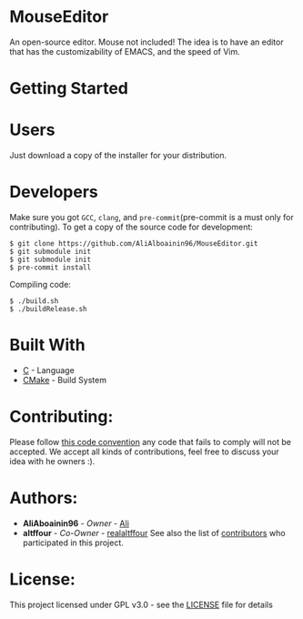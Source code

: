 # MouseEditor
An open-source editor. Mouse not included!
The idea is to have an editor that has the customizability of EMACS, and the speed of Vim.

# Getting Started

# Users
Just download a copy of the installer for your distribution.

# Developers

Make sure you got ```GCC```, ```clang```, and ```pre-commit```(pre-commit is a must only for contributing).
To get a copy of the source code for development:
```shell
$ git clone https://github.com/AliAlboainin96/MouseEditor.git
$ git submodule init
$ git submodule init
$ pre-commit install
```
Compiling code:
```shell
$ ./build.sh
$ ./buildRelease.sh
```

# Built With
* [C](http://iso-9899.info/wiki/Main_Page) - Language
* [CMake](https://cmake.org) - Build System

# Contributing:
Please follow [this code convention](https://www.doc.ic.ac.uk/lab/cplus/cstyle.html) any code that fails to comply will not be accepted.
We accept all kinds of contributions, feel free to discuss your idea with he owners :).

# Authors:
* **AliAboainin96** - *Owner* - [Ali](https://github.com/AliAlboainin96)
* **altffour** - *Co-Owner* - [realaltffour](https://github.com/realaltffour)
See also the list of [contributors](https://github.com/AliAlboainin96/MouseEditor/graphs/contributors) who participated in this project.

# License:
This project licensed under GPL v3.0 - see the [LICENSE](LICENSE) file for details
